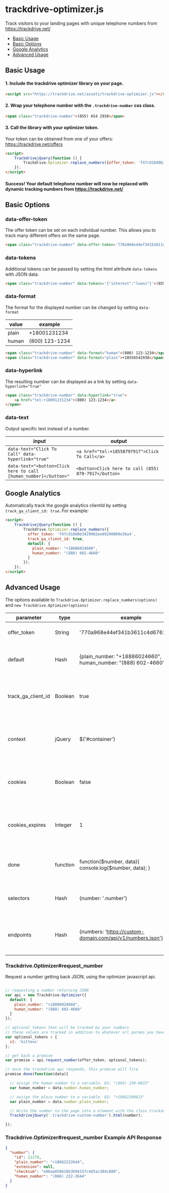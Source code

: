 # trackdrive-optimizer.js

Track visitors to your landing pages with unique telephone numbers from https://trackdrive.net/

- [Basic Usage](https://github.com/Trackdrive/trackdrive-js/#basic-usage)
- [Basic Options](https://github.com/Trackdrive/trackdrive-js/#basic-options)
- [Google Analytics](https://github.com/Trackdrive/trackdrive-js/#google-analytics)
- [Advanced Usage](https://github.com/Trackdrive/trackdrive-js/#advanced-usage)


## Basic Usage

#### 1. Include the trackdrive optimizer library on your page.

``` html
<script src="https://trackdrive.net/assets/trackdrive-optimizer.js"></script>
```

#### 2. Wrap your telephone number with the `.trackdrive-number` css class.

``` html
<span class="trackdrive-number">(855) 654 2938</span>
```

#### 3. Call the library with your optimizer token.

Your token can be obtained from one of your offers: https://trackdrive.net/offers

``` html
<script>
    TrackdrivejQuery(function () {
        Trackdrive.Optimizer.replace_numbers({offer_token: 'f47c910d0b3429902ee69290009e36a4'});
    });
</script>
```

#### Success! Your default telephone number will now be replaced with dynamic tracking numbers from https://trackdrive.net/



## Basic Options

### data-offer-token

The offer token can be set on each individual number. This allows you to track many different offers on the same page.


``` html
<span class="trackdrive-number" data-offer-token='770a968e44ef341b3611c4d67619dae8'>(855) 654 2938</span>
```


### data-tokens

Additional tokens can be passed by setting the html attribute `data-tokens` with JSON data.


``` html
<span class="trackdrive-number" data-tokens='{"interest":"loans"}'>(855) 654 2938</span>
```



### data-format

The format for the displayed number can be changed by setting `data-format`

value | example
--- | ---
plain | +18001231234
human | (800) 123-1234


``` html
<span class="trackdrive-number" data-format="human">(800) 123-1234</span>
<span class="trackdrive-number" data-format="plain">+18556542938</span>
```


### data-hyperlink

The resulting number can be displayed as a link by setting `data-hyperlink="true"`


``` html
<span class="trackdrive-number" data-hyperlink="true">
    <a href="tel:+18001231234">(800) 123-1234</a>
</span>
```



### data-text

Output specific text instead of a number.


input | output
--- | ---
`data-text="Click To Call" data-hyperlink="true"` | `<a href="tel:+18558797917">Click To Call</a>`
`data-text="<button>Click here to call [human_number]</button>"` | `<button>Click here to call (855) 879-7917</button>`


## Google Analytics

Automatically track the google analytics clientId by setting `track_ga_client_id: true`. For example:

``` html
<script>
    TrackdrivejQuery(function () {
        Trackdrive.Optimizer.replace_numbers({
          offer_token: 'f47c910d0b3429902ee69290009e36a4',
          track_ga_client_id: true,
          default: {
            plain_number: "+18886024660",
            human_number: "(888) 602-4660"
          }
        });
    });
</script>
```



## Advanced Usage

The options available to `Trackdrive.Optimizer.replace_numbers(options)` and `new Trackdrive.Optimizer(options)`

parameter | type | example | description
--- | --- | --- | ---
offer_token | String | '770a968e44ef341b3611c4d67619dae8' | The 32 character offer token.
default | Hash | {plain_number: "+18886024660", human_number: "(888) 602-4660"} | The default number that will be used if tracking is unavailable
track_ga_client_id | Boolean | true | Enable automatically tracking the Google Analytics ClientID.
context | jQuery | $('#container') | Number replacement will be limited to the contents of this jQuery element.
cookies | Boolean | false | Enable/disable storing retrieved numbers in visitor's cookies.
cookies_expires | Integer | 1 | The number of days number cookies will persist before expiring. Default: 1
done | function | function($number, data){ console.log($number, data); } | Callback function called after each number is drawn.
selectors | Hash | {number: '.number'} | CSS selectors used by the plugin to select DOM elements.
endpoints | Hash | {numbers: 'https://custom-domain.com/api/v1/numbers.json'} | HTTP endpoints used by the plugin when making API requests.


### Trackdrive.Optimizer#request_number

Request a number getting back JSON, using the optimizer javascript api.

``` javascript

// requesting a number returning JSON
var api = new Trackdrive.Optimizer({
  default: {
    plain_number: "+18886024660",
    human_number: "(888) 602-4660"
  }
});

// optional tokens that will be tracked by your numbers
// these values are tracked in addition to whatever url params you have defined on your offer.
var optional_tokens = {
  s1: 'kittens'
};

// get back a promise
var promise = api.request_number(offer_token, optional_tokens);

// once the trackdrive api responds, this promise will fire
promise.done(function(data){

  // assign the human number to a variable. EG: "(866) 230-0823"
  var human_number = data.number.human_number;

  // assign the plain number to a variable. EG: "+18662300823"
  var plain_number = data.number.plain_number;

  // Write the number to the page into a element with the class trackdrive-custom-number
  TrackdrivejQuery('.trackdrive-custom-number').html(number);

});

```

### Trackdrive.Optimizer#request_number Example API Response

``` json
{
  "number": {
    "id": 11270,
    "plain_number": "+18662222644",
    "extension": null,
    "checksum": "e86aa058616b3b94157c4d5ac304c880",
    "human_number": "(866) 222-2644"
  }
}
```
